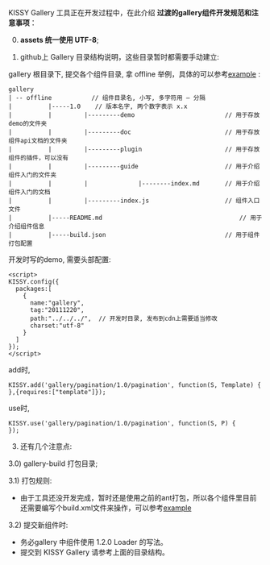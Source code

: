 
KISSY Gallery 工具正在开发过程中，在此介绍 **过渡的gallery组件开发规范和注意事项**：


0) **assets 统一使用 UTF-8**;

1) github上 Gallery 目录结构说明，这些目录暂时都需要手动建立:

gallery 根目录下, 提交各个组件目录, 拿 offline 举例，具体的可以参考[example](https://github.com/kissygalleryteam/offline "例子") :


```
gallery
| -- offline           // 组件目录名, 小写, 多字符用 – 分隔
|          |-----1.0    // 版本名字, 两个数字表示 x.x
|          |         |---------demo                         // 用于存放demo的文件夹
|          |         |---------doc                          // 用于存放组件api文档的文件夹
|          |         |---------plugin                       // 用于存放组件的插件，可以没有
|          |         |---------guide                        // 用于介绍组件入门的文件夹
|          |         |              |--------index.md       // 用于介绍组件入门的文档
|          |         |---------index.js                     // 组件入口文件
|          |-----README.md                                  	// 用于介绍组件信息
|          |-----build.json                                 // 用于组件打包配置
```
开发时写的demo, 需要头部配置:

    <script>
    KISSY.config({
      packages:[
        {
          name:"gallery",
          tag:"20111220",
          path:"../../../",  // 开发时目录, 发布到cdn上需要适当修改
          charset:"utf-8"
        }
      ]
    });
    </script>


add时,

```
KISSY.add('gallery/pagination/1.0/pagination', function(S, Template) {
},{requires:["template"]});
```

use时, 

``` 
KISSY.use('gallery/pagination/1.0/pagination', function(S, P) {
});
```


3)	还有几个注意点:

  3.0) gallery-build 打包目录;
  
  3.1) 打包规则:

  - 由于工具还没开发完成，暂时还是使用之前的ant打包，所以各个组件里目前还需要编写个build.xml文件来操作，可以参考[example](https://github.com/kissygalleryteam/offline/blob/master/1.0/build.xml "例子")

  3.2) 提交新组件时:
  
  - 务必gallery 中组件使用 1.2.0 Loader 的写法。
  - 提交到 KISSY Gallery 请参考上面的目录结构。
  

